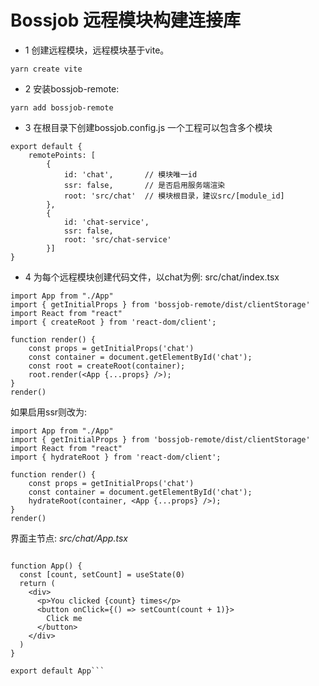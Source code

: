 # Bossjob 远程模块构建连接库

- 1 创建远程模块，远程模块基于vite。
```
yarn create vite
```
- 2 安装bossjob-remote:
```
yarn add bossjob-remote
```
- 3 在根目录下创建bossjob.config.js 一个工程可以包含多个模块
```
export default {
    remotePoints: [
        {
            id: 'chat',       // 模块唯一id
            ssr: false,       // 是否启用服务端渲染
            root: 'src/chat'  // 模块根目录，建议src/[module_id]
        },
        {
            id: 'chat-service',
            ssr: false,
            root: 'src/chat-service'
        }]
}
```

- 4 为每个远程模块创建代码文件，以chat为例:
  src/chat/index.tsx

```
import App from "./App"
import { getInitialProps } from 'bossjob-remote/dist/clientStorage'
import React from "react"
import { createRoot } from 'react-dom/client';

function render() {
    const props = getInitialProps('chat')
    const container = document.getElementById('chat');
    const root = createRoot(container);
    root.render(<App {...props} />);
}
render()
```

如果启用ssr则改为:

```
import App from "./App"
import { getInitialProps } from 'bossjob-remote/dist/clientStorage'
import React from "react"
import { hydrateRoot } from 'react-dom/client';

function render() {
    const props = getInitialProps('chat')
    const container = document.getElementById('chat');
    hydrateRoot(container, <App {...props} />);
}
render()
```
界面主节点:
*src/chat/App.tsx* 
```import React, { useState } from 'react';

function App() {
  const [count, setCount] = useState(0)
  return (
    <div>
      <p>You clicked {count} times</p>
      <button onClick={() => setCount(count + 1)}>
        Click me
      </button>
    </div>
  )
}

export default App```